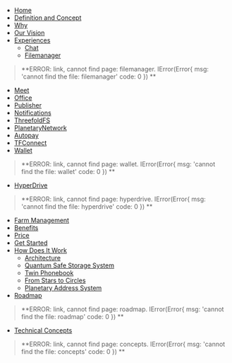 - [Home](mitaa__readme.md)
- [Definition and Concept](twin__definition_and_concept.md)
- [Why](tftech__why.md)
- [Our Vision](twin__our_vision.md)
- [Experiences](twin__experiences.md)
  - [Chat](twin__twin_chat.md)
  - [Filemanager](filemanager)
> **ERROR: link, cannot find page: filemanager.
IError(Error{
    msg: 'cannot find the file: filemanager'
    code: 0
}) **<BR>


  - [Meet](twin__meet.md)
  - [Office](twin__office.md)
  - [Publisher](threefold__publisher.md)
  - [Notifications](twin__notifications.md)
  - [ThreefoldFS](threefold__threefold_fs.md)
  - [PlanetaryNetwork](threefold__threefold_network.md)
  - [Autopay](threefold__autopay.md)
  - [TFConnect](threefold__tfconnect.md)
  - [Wallet](wallet)
> **ERROR: link, cannot find page: wallet.
IError(Error{
    msg: 'cannot find the file: wallet'
    code: 0
}) **<BR>


  - [HyperDrive](hyperdrive)
> **ERROR: link, cannot find page: hyperdrive.
IError(Error{
    msg: 'cannot find the file: hyperdrive'
    code: 0
}) **<BR>


  - [Farm Management](twin__threefold_farmer_mgmt.md)
- [Benefits](twin__benefits.md)
- [Price](twin__price.md)
- [Get Started](twin__getting_started.md)
- [How Does It Work](twin__howdoesitwork.md)
  - [Architecture](twin__twin_architecture.md)
  - [Quantum Safe Storage System](twin__qsstoragesystem.md)
  - [Twin Phonebook](twin__phonebook.md)
  - [From Stars to Circles](twin__stars_circles.md)
  - [Planetary Address System](twin__addressing_system.md)
  <!-- [peer2peer fairswap](p2p_swap)-->
- [Roadmap](roadmap)
> **ERROR: link, cannot find page: roadmap.
IError(Error{
    msg: 'cannot find the file: roadmap'
    code: 0
}) **<BR>


- [Technical Concepts](concepts)
> **ERROR: link, cannot find page: concepts.
IError(Error{
    msg: 'cannot find the file: concepts'
    code: 0
}) **<BR>

